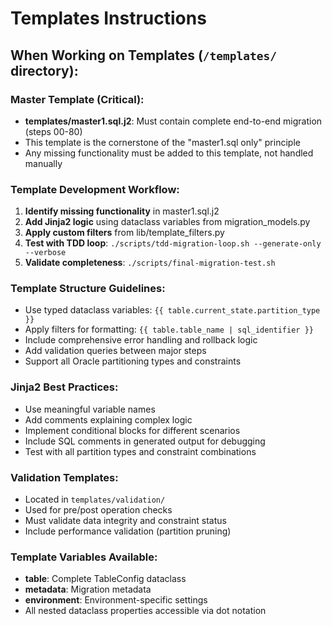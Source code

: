 # Templates Instructions

## When Working on Templates (`/templates/` directory):

### Master Template (Critical):
- **templates/master1.sql.j2**: Must contain complete end-to-end migration (steps 00-80)
- This template is the cornerstone of the "master1.sql only" principle
- Any missing functionality must be added to this template, not handled manually

### Template Development Workflow:
1. **Identify missing functionality** in master1.sql.j2
2. **Add Jinja2 logic** using dataclass variables from migration_models.py
3. **Apply custom filters** from lib/template_filters.py
4. **Test with TDD loop**: `./scripts/tdd-migration-loop.sh --generate-only --verbose`
5. **Validate completeness**: `./scripts/final-migration-test.sh`

### Template Structure Guidelines:
- Use typed dataclass variables: `{{ table.current_state.partition_type }}`
- Apply filters for formatting: `{{ table.table_name | sql_identifier }}`
- Include comprehensive error handling and rollback logic
- Add validation queries between major steps
- Support all Oracle partitioning types and constraints

### Jinja2 Best Practices:
- Use meaningful variable names
- Add comments explaining complex logic
- Implement conditional blocks for different scenarios
- Include SQL comments in generated output for debugging
- Test with all partition types and constraint combinations

### Validation Templates:
- Located in `templates/validation/`
- Used for pre/post operation checks
- Must validate data integrity and constraint status
- Include performance validation (partition pruning)

### Template Variables Available:
- **table**: Complete TableConfig dataclass
- **metadata**: Migration metadata
- **environment**: Environment-specific settings
- All nested dataclass properties accessible via dot notation